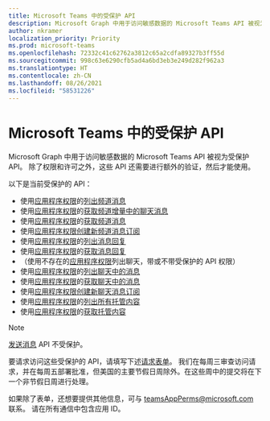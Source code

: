 ```yaml
---
title: Microsoft Teams 中的受保护 API
description: Microsoft Graph 中用于访问敏感数据的 Microsoft Teams API 被视为受保护 API。
author: nkramer
localization_priority: Priority
ms.prod: microsoft-teams
ms.openlocfilehash: 72332c41c62762a3812c65a2cdfa89327b3ff55d
ms.sourcegitcommit: 998c63e6290cfb5ad4a6bd3eb3e249d282f962a3
ms.translationtype: HT
ms.contentlocale: zh-CN
ms.lasthandoff: 08/26/2021
ms.locfileid: "58531226"
---
```

# <a name="protected-apis-in-microsoft-teams"></a>Microsoft Teams 中的受保护 API

Microsoft Graph 中用于访问敏感数据的 Microsoft Teams API 被视为受保护 API。 除了权限和许可之外，这些 API 还需要进行额外的验证，然后才能使用。


以下是当前受保护的 API：
* 使用[应用程序权限](auth/auth-concepts.md#microsoft-graph-permissions)的[列出频道消息](/graph/api/channel-list-messages)
* 使用[应用程序权限](auth/auth-concepts.md#microsoft-graph-permissions)的[获取频道增量中的聊天消息](/graph/api/chatmessage-delta)
* 使用[应用程序权限](auth/auth-concepts.md#microsoft-graph-permissions)的[获取频道消息](/graph/api/chatmessage-get)
* 使用[应用程序权限](auth/auth-concepts.md#microsoft-graph-permissions)[创建新频道消息订阅](/graph/api/subscription-post-subscriptions)
* 使用[应用程序权限](auth/auth-concepts.md#microsoft-graph-permissions)的[列出消息回复](/graph/api/chatmessage-list-replies)
* 使用[应用程序权限](auth/auth-concepts.md#microsoft-graph-permissions)的[获取消息回复](/graph/api/chatmessage-get)
* （使用不存在的[应用程序权限](auth/auth-concepts.md#microsoft-graph-permissions)列出聊天，带或不带受保护的 API 权限）
* 使用[应用程序权限](auth/auth-concepts.md#microsoft-graph-permissions)的[列出聊天中的消息](/graph/api/chat-list-messages)
* 使用[应用程序权限](auth/auth-concepts.md#microsoft-graph-permissions)的[获取聊天中的消息](/graph/api/chatmessage-get)
* 使用[应用程序权限](auth/auth-concepts.md#microsoft-graph-permissions)[创建新聊天消息订阅](/graph/api/subscription-post-subscriptions)
* 使用[应用程序权限](auth/auth-concepts.md#microsoft-graph-permissions)的[列出所有托管内容](/graph/api/chatmessage-list-hostedcontents)
* 使用[应用程序权限](auth/auth-concepts.md#microsoft-graph-permissions)的[获取托管内容](/graph/api/chatmessagehostedcontent-get)

>[!NOTE]
>[发送消息](/graph/api/channel-post-messages) API 不受保护。

要请求访问这些受保护的 API，请填写下述[请求表单](https://aka.ms/teamsgraph/requestaccess)。 我们在每周三审查访问请求，并在每周五部署批准，但美国的主要节假日周除外。在这些周中的提交将在下一个非节假日周进行处理。

如果除了表单，还想要提供其他信息，可与 [teamsAppPerms@microsoft.com](mailto:teamsAppPerms@microsoft.com) 联系。
请在所有通信中包含应用 ID。
